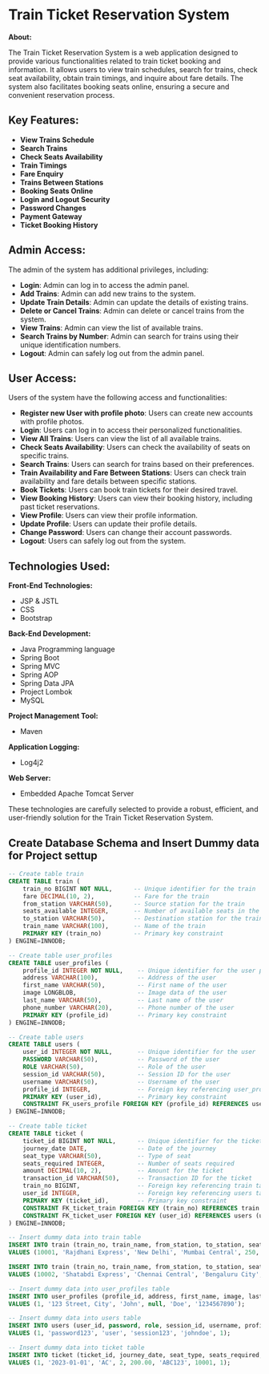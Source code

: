 # Train Ticket Reservation System

**About:**

The Train Ticket Reservation System is a web application designed to provide various functionalities related to train ticket booking and information. It allows users to view train schedules, search for trains, check seat availability, obtain train timings, and inquire about fare details. The system also facilitates booking seats online, ensuring a secure and convenient reservation process.

## Key Features:

- **View Trains Schedule**
- **Search Trains**
- **Check Seats Availability**
- **Train Timings**
- **Fare Enquiry**
- **Trains Between Stations**
- **Booking Seats Online**
- **Login and Logout Security**
- **Password Changes**
- **Payment Gateway**
- **Ticket Booking History**

## Admin Access:

The admin of the system has additional privileges, including:

- **Login**: Admin can log in to access the admin panel.
- **Add Trains**: Admin can add new trains to the system.
- **Update Train Details**: Admin can update the details of existing trains.
- **Delete or Cancel Trains**: Admin can delete or cancel trains from the system.
- **View Trains**: Admin can view the list of available trains.
- **Search Trains by Number**: Admin can search for trains using their unique identification numbers.
- **Logout**: Admin can safely log out from the admin panel.

## User Access:

Users of the system have the following access and functionalities:

- **Register new User with profile photo**: Users can create new accounts with profile photos.
- **Login**: Users can log in to access their personalized functionalities.
- **View All Trains**: Users can view the list of all available trains.
- **Check Seats Availability**: Users can check the availability of seats on specific trains.
- **Search Trains**: Users can search for trains based on their preferences.
- **Train Availability and Fare Between Stations**: Users can check train availability and fare details between specific stations.
- **Book Tickets**: Users can book train tickets for their desired travel.
- **View Booking History**: Users can view their booking history, including past ticket reservations.
- **View Profile**: Users can view their profile information.
- **Update Profile**: Users can update their profile details.
- **Change Password**: Users can change their account passwords.
- **Logout**: Users can safely log out from the system.

## Technologies Used:

**Front-End Technologies:**

- JSP & JSTL
- CSS 
- Bootstrap

**Back-End Development:**

- Java Programming language
- Spring Boot
- Spring MVC 
- Spring AOP 
- Spring Data JPA
- Project Lombok
- MySQL

**Project Management Tool:**

- Maven

**Application Logging:**

- Log4j2

**Web Server:**

- Embedded Apache Tomcat Server
  
These technologies are carefully selected to provide a robust, efficient, and user-friendly solution for the Train Ticket Reservation System.




## Create Database Schema and Insert Dummy data for Project settup
```sql
-- Create table train
CREATE TABLE train (
    train_no BIGINT NOT NULL,      -- Unique identifier for the train
    fare DECIMAL(10, 2),           -- Fare for the train
    from_station VARCHAR(50),      -- Source station for the train
    seats_available INTEGER,       -- Number of available seats in the train
    to_station VARCHAR(50),        -- Destination station for the train
    train_name VARCHAR(100),       -- Name of the train
    PRIMARY KEY (train_no)         -- Primary key constraint
) ENGINE=INNODB;

-- Create table user_profiles
CREATE TABLE user_profiles (
    profile_id INTEGER NOT NULL,    -- Unique identifier for the user profile
    address VARCHAR(100),           -- Address of the user
    first_name VARCHAR(50),         -- First name of the user
    image LONGBLOB,                 -- Image data of the user
    last_name VARCHAR(50),          -- Last name of the user
    phone_number VARCHAR(20),       -- Phone number of the user
    PRIMARY KEY (profile_id)        -- Primary key constraint
) ENGINE=INNODB;

-- Create table users
CREATE TABLE users (
    user_id INTEGER NOT NULL,       -- Unique identifier for the user
    PASSWORD VARCHAR(50),           -- Password of the user
    ROLE VARCHAR(50),               -- Role of the user
    session_id VARCHAR(50),         -- Session ID for the user
    username VARCHAR(50),           -- Username of the user
    profile_id INTEGER,             -- Foreign key referencing user_profiles table
    PRIMARY KEY (user_id),          -- Primary key constraint
    CONSTRAINT FK_users_profile FOREIGN KEY (profile_id) REFERENCES user_profiles (profile_id) -- Foreign key constraint
) ENGINE=INNODB;

-- Create table ticket
CREATE TABLE ticket (
    ticket_id BIGINT NOT NULL,      -- Unique identifier for the ticket
    journey_date DATE,              -- Date of the journey
    seat_type VARCHAR(50),          -- Type of seat
    seats_required INTEGER,         -- Number of seats required
    amount DECIMAL(10, 2),          -- Amount for the ticket
    transaction_id VARCHAR(50),     -- Transaction ID for the ticket
    train_no BIGINT,                -- Foreign key referencing train table
    user_id INTEGER,                -- Foreign key referencing users table
    PRIMARY KEY (ticket_id),        -- Primary key constraint
    CONSTRAINT FK_ticket_train FOREIGN KEY (train_no) REFERENCES train (train_no),   -- Foreign key constraint
    CONSTRAINT FK_ticket_user FOREIGN KEY (user_id) REFERENCES users (user_id)      -- Foreign key constraint
) ENGINE=INNODB; 

-- Insert dummy data into train table
INSERT INTO train (train_no, train_name, from_station, to_station, seats_available, fare)
VALUES (10001, 'Rajdhani Express', 'New Delhi', 'Mumbai Central', 250, 1500.00);

INSERT INTO train (train_no, train_name, from_station, to_station, seats_available, fare)
VALUES (10002, 'Shatabdi Express', 'Chennai Central', 'Bengaluru City', 200, 800.50);

-- Insert dummy data into user_profiles table
INSERT INTO user_profiles (profile_id, address, first_name, image, last_name, phone_number)
VALUES (1, '123 Street, City', 'John', null, 'Doe', '1234567890');

-- Insert dummy data into users table
INSERT INTO users (user_id, password, role, session_id, username, profile_id)
VALUES (1, 'password123', 'user', 'session123', 'johndoe', 1);

-- Insert dummy data into ticket table
INSERT INTO ticket (ticket_id, journey_date, seat_type, seats_required, amount, transaction_id, train_no, user_id)
VALUES (1, '2023-01-01', 'AC', 2, 200.00, 'ABC123', 10001, 1);
